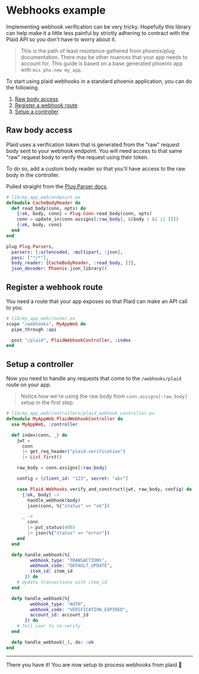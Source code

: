 # Webhooks example

Implementing webhook verification can be very tricky. Hopefully this library
can help make it a little less painful by strictly adhering to contract with the Plaid API so you don't have to worry about it.

> This is the path of least resistence gathered from phoenix/plug documentation. There may be other nuances that your app
> needs to account for. This guide is based on a base generated phoenix app with `mix phx.new my_app`.

To start using plaid webhooks in a standard phoenix application, you can do the following.

1. [Raw body access](#raw-body-access)
2. [Register a webhook route](#register-a-webhook-route)
3. [Setup a controller](#setup-a-controller)

## Raw body access

Plaid uses a verification token that is generated from the "raw" request body sent to your webhook endpoint. You will
need access to that same "raw" request body to verify the request using their token.

To do so, add a custom body reader so that you'll have access to the raw body in the controller.

Pulled straight from the [Plug.Parser docs](https://hexdocs.pm/plug/Plug.Parsers.html#module-custom-body-reader).

```elixir
# lib/my_app_web/endpoint.ex
defmodule CacheBodyReader do
  def read_body(conn, opts) do
    {:ok, body, conn} = Plug.Conn.read_body(conn, opts)
    conn = update_in(conn.assigns[:raw_body], &[body | &1 || []])
    {:ok, body, conn}
  end
end

plug Plug.Parsers,
  parsers: [:urlencoded, :multipart, :json],
  pass: ["*/*"],
  body_reader: {CacheBodyReader, :read_body, []},
  json_decoder: Phoenix.json_library()
```

## Register a webhook route

You need a route that your app exposes so that Plaid can make an API call to you.

```elixir
# lib/my_app_web/router.ex
scope "/webhooks", MyAppWeb do
  pipe_through :api

  post "/plaid", PlaidWebhookController, :index
end
```

## Setup a controller

Now you need to handle any requests that come to the `/webhooks/plaid` route on your app.

> Notice how we're using the raw body from `conn.assigns[:raw_body]` setup in the first step.

```elixir
# lib/my_app_web/controllers/plaid_webhook_controller.ex
defmodule MyAppWeb.PlaidWebhookController do
  use MyAppWeb, :controller

  def index(conn, _) do
    jwt =
      conn
      |> get_req_header("plaid-verification")
      |> List.first()

    raw_body = conn.assigns[:raw_body]

    config = [client_id: "123", secret: "abc"]

    case Plaid.Webhooks.verify_and_construct(jwt, raw_body, config) do
      {:ok, body} ->
        handle_webhook(body)
        json(conn, %{"status" => "ok"})

      _ ->
        conn
        |> put_status(400)
        |> json(%{"status" => "error"})
    end
  end

  defp handle_webhook(%{
         webhook_type: "TRANSACTIONS",
         webhook_code: "DEFAULT_UPDATE",
         item_id: item_id
       }) do
    # Update transactions with item_id
  end

  defp handle_webhook(%{
         webhook_type: "AUTH",
         webhook_code: "VERIFICATION_EXPIRED",
         account_id: account_id
       }) do
    # Tell user to re-verify
  end

  defp handle_webhook(_), do: :ok
end
```

---

There you have it! You are now setup to process webhooks from plaid 🎉
